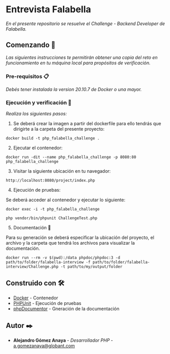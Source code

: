 # Entrevista Falabella

_En el presente repositorio se resuelve el Challenge - Backend Developer de Falabella._

## Comenzando 🚀

_Las siguientes instrucciones te permitirán obtener una copia del reto en funcionamiento en tu máquina local para propósitos de verificación._


### Pre-requisitos 📋

_Debés tener instalada la version 20.10.7 de Docker o una mayor._

### Ejecución y verificación 🔧

_Realiza los siguientes pasos:_

1. Se deberá crear la imagen a partir del dockerfile para ello tendrás que dirigirte a la carpeta del presente proyecto:
```
docker build -t php_falabella_challenge .
```

2. Ejecutar el contenedor:

```
docker run -dit --name php_falabella_challenge -p 8080:80 php_falabella_challenge
```

3. Visitar la siguiente ubicación en tu navegador:

```
http://localhost:8080/project/index.php
```
4. Ejecución de pruebas:

Se deberá acceder al contenedor y ejecutar lo siguiente:

```
docker exec -i -t php_falabella_challenge
```

```
php vendor/bin/phpunit ChallengeTest.php
```

5. Documentación 📖

Para su generación se deberá especificar la ubicación del proyecto, el archivo y la carpeta que tendrá los archivos para visualizar la documentación.

```
docker run --rm -v $(pwd):/data phpdoc/phpdoc:3 -d path/to/folder/falabella-interview -f path/to/folder/falabella-interview/Challenge.php -t path/to/my/output/folder
```

## Construido con 🛠️

* [Docker](https://docs.docker.com/engine/) - Contenedor
* [PHPUnit](https://phpunit.readthedocs.io/en/9.5//) - Ejecución de pruebas
* [phpDocumentor](https://docs.phpdoc.org/3.0/) - Gneración de la documentación


## Autor ✒️

* **Alejandro Gómez Anaya** - *Desarrollador PHP* - a.gomezanaya@globant.com


